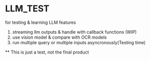 # LLM_TEST
for testing & learning LLM features

1. streaming llm outputs & handle with callback functions (WIP)
2. use vision model & compare with OCR models
3. run multiple query or multiple inputs asyncronously(Testing time)

** This is just a test, not the final product
